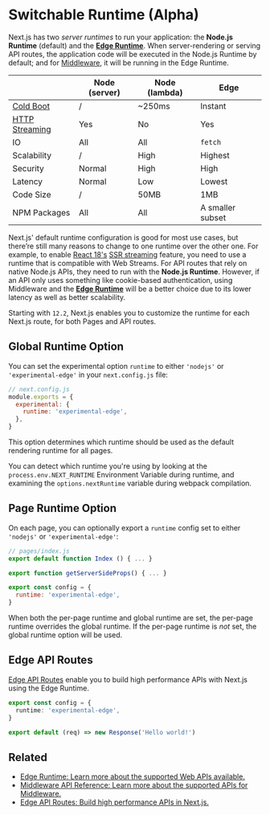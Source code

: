 # Switchable Runtime (Alpha)

Next.js has two _server runtimes_ to run your application: the **Node.js Runtime** (default) and the [**Edge Runtime**](/docs/api-reference/edge-runtime). When server-rendering or serving API routes, the application code will be executed in the Node.js Runtime by default; and for [Middleware](/docs/middleware), it will be running in the Edge Runtime.

|                                                                                             | Node (server) | Node (lambda) | Edge             |
| ------------------------------------------------------------------------------------------- | ------------- | ------------- | ---------------- |
| [Cold Boot](https://vercel.com/docs/concepts/functions/conceptual-model#cold-and-hot-boots) | /             | ~250ms        | Instant          |
| [HTTP Streaming](https://github.com/reactwg/react-18/discussions/37)                        | Yes           | No            | Yes              |
| IO                                                                                          | All           | All           | `fetch`          |
| Scalability                                                                                 | /             | High          | Highest          |
| Security                                                                                    | Normal        | High          | High             |
| Latency                                                                                     | Normal        | Low           | Lowest           |
| Code Size                                                                                   | /             | 50MB          | 1MB              |
| NPM Packages                                                                                | All           | All           | A smaller subset |

Next.js' default runtime configuration is good for most use cases, but there’re still many reasons to change to one runtime over the other one. For example, to enable [React 18's](/docs/advanced-features/react-18/overview) [SSR streaming](/docs/advanced-features/react-18/streaming) feature, you need to use a runtime that is compatible with Web Streams. For API routes that rely on native Node.js APIs, they need to run with the **Node.js Runtime**. However, if an API only uses something like cookie-based authentication, using Middleware and the [**Edge Runtime**](/docs/api-reference/edge-runtime) will be a better choice due to its lower latency as well as better scalability.

Starting with `12.2`, Next.js enables you to customize the runtime for each Next.js route, for both Pages and API routes.

## Global Runtime Option

You can set the experimental option `runtime` to either `'nodejs'` or `'experimental-edge'` in your `next.config.js` file:

```jsx
// next.config.js
module.exports = {
  experimental: {
    runtime: 'experimental-edge',
  },
}
```

This option determines which runtime should be used as the default rendering runtime for all pages.

You can detect which runtime you're using by looking at the `process.env.NEXT_RUNTIME` Environment Variable during runtime, and examining the `options.nextRuntime` variable during webpack compilation.

## Page Runtime Option

On each page, you can optionally export a `runtime` config set to either `'nodejs'` or `'experimental-edge'`:

```jsx
// pages/index.js
export default function Index () { ... }

export function getServerSideProps() { ... }

export const config = {
  runtime: 'experimental-edge',
}
```

When both the per-page runtime and global runtime are set, the per-page runtime overrides the global runtime. If the per-page runtime is _not_ set, the global runtime option will be used.

## Edge API Routes

[Edge API Routes](/docs/api-routes/edge-api-routes) enable you to build high performance APIs with Next.js using the Edge Runtime.

```typescript
export const config = {
  runtime: 'experimental-edge',
}

export default (req) => new Response('Hello world!')
```

## Related

- [Edge Runtime: Learn more about the supported Web APIs available.](/docs/api-reference/edge-runtime)
- [Middleware API Reference: Learn more about the supported APIs for Middleware.](/docs/api-reference/next/server)
- [Edge API Routes: Build high performance APIs in Next.js.](/docs/api-routes/edge-api-routes)

